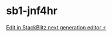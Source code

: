 # sb1-jnf4hr

[Edit in StackBlitz next generation editor ⚡️](https://stackblitz.com/~/github.com/Sammy-05003/sb1-jnf4hr)